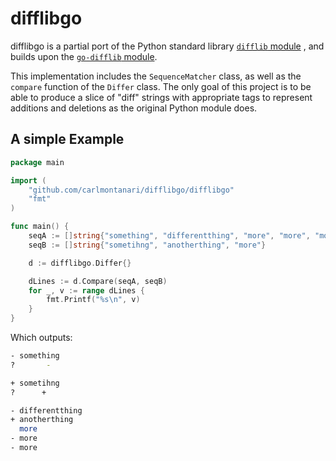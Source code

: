 difflibgo
=========

difflibgo is a partial port of the Python standard library [`difflib` module](https://github.com/python/cpython/blob/main/Lib/difflib.py)
, and builds upon the [`go-difflib` module](https://github.com/pmezard/go-difflib).

This implementation includes the `SequenceMatcher` class, as well as the `compare` function of 
the `Differ` class. The only goal of this project is to be able to produce a slice of "diff" strings
with appropriate tags to represent additions and deletions as the original Python module does.

## A simple Example

```go
package main

import (
	"github.com/carlmontanari/difflibgo/difflibgo"
	"fmt"
)

func main() {
	seqA := []string{"something", "differentthing", "more", "more", "more"}
	seqB := []string{"sometihng", "anotherthing", "more"}

	d := difflibgo.Differ{}

	dLines := d.Compare(seqA, seqB)
	for _, v := range dLines {
		fmt.Printf("%s\n", v)
	}
}
```

Which outputs:

```bash
- something
?       -

+ sometihng
?      +

- differentthing
+ anotherthing
  more
- more
- more
```
